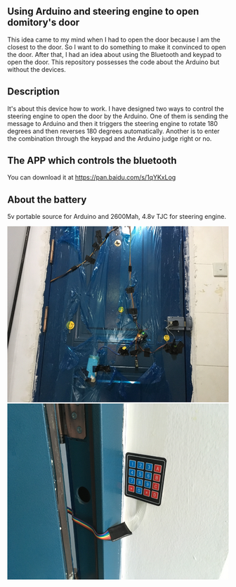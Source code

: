 ## Using Arduino and steering engine to open domitory's door

This idea came to my mind when I had to open the door because
 I am the closest to the door. So I want to do something to make it 
 convinced to open the door. After that, I had an idea about using the 
 Bluetooth and keypad to open the door. This repository
 possesses the code about the Arduino but without the devices.

 
## Description
It's about this device how to work. I have designed two ways to control the steering engine to open the door by the Arduino. One of them is sending the message to Arduino and then it triggers the steering engine to rotate 180 degrees and then reverses 180 degrees automatically. Another is to enter the combination through the keypad and the Arduino judge right or no.
 
 
## The APP which controls the bluetooth 
You can download it at https://pan.baidu.com/s/1qYKxLog
 
## About the battery
5v portable source for Arduino and 2600Mah, 4.8v TJC for steering engine.

<img src = "https://github.com/ExcaliburEX/Using-arduino-and-steering-engine-to-open-domitory-/blob/master/1.jpg" height = "400"/>
<img src = "https://github.com/ExcaliburEX/Using-arduino-and-steering-engine-to-open-domitory-/blob/master/2.jpg" height = "400"/>